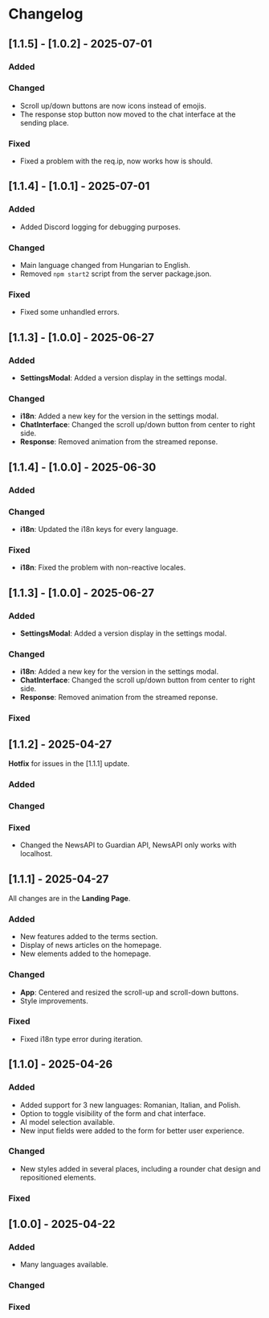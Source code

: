 # Changelog

## [1.1.5] - [1.0.2] - 2025-07-01
### Added

### Changed
- Scroll up/down buttons are now icons instead of emojis.
- The response stop button now moved to the chat interface at the sending place.

### Fixed
- Fixed a problem with the req.ip, now works how is should.

## [1.1.4] - [1.0.1] - 2025-07-01
### Added
- Added Discord logging for debugging purposes.

### Changed
- Main language changed from Hungarian to English.
- Removed `npm start2` script from the server package.json.

### Fixed
- Fixed some unhandled errors.

## [1.1.3] - [1.0.0] - 2025-06-27
### Added
- **SettingsModal**: Added a version display in the settings modal.

### Changed
- **i18n**: Added a new key for the version in the settings modal.
- **ChatInterface**: Changed the scroll up/down button from center to right side.
- **Response**: Removed animation from the streamed reponse.

## [1.1.4] - [1.0.0] - 2025-06-30
### Added

### Changed
- **i18n**: Updated the i18n keys for every language.

### Fixed
- **i18n**: Fixed the problem with non-reactive locales.

## [1.1.3] - [1.0.0] - 2025-06-27
### Added
- **SettingsModal**: Added a version display in the settings modal.

### Changed
- **i18n**: Added a new key for the version in the settings modal.
- **ChatInterface**: Changed the scroll up/down button from center to right side.
- **Response**: Removed animation from the streamed reponse.

### Fixed

## [1.1.2] - 2025-04-27
**Hotfix** for issues in the [1.1.1] update.

### Added

### Changed

### Fixed
- Changed the NewsAPI to Guardian API, NewsAPI only works with localhost.

## [1.1.1] - 2025-04-27
All changes are in the **Landing Page**.

### Added
- New features added to the terms section.
- Display of news articles on the homepage.
- New elements added to the homepage.

### Changed
- **App**: Centered and resized the scroll-up and scroll-down buttons.
- Style improvements.

### Fixed
- Fixed i18n type error during iteration.

## [1.1.0] - 2025-04-26
### Added
- Added support for 3 new languages: Romanian, Italian, and Polish.
- Option to toggle visibility of the form and chat interface.
- AI model selection available.
- New input fields were added to the form for better user experience.

### Changed
- New styles added in several places, including a rounder chat design and repositioned elements.

### Fixed

## [1.0.0] - 2025-04-22
### Added
- Many languages available.

### Changed

### Fixed